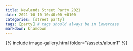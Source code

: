 ```yaml
---
title: Newlands Street Party 2021
date: 2021-10-10 10:40:00 +0100
categories: [street party]
tags: [party] # tags should always be in lowercase
markdown: kramdown
---
```


{% include image-gallery.html folder="/assets/album1" %}

